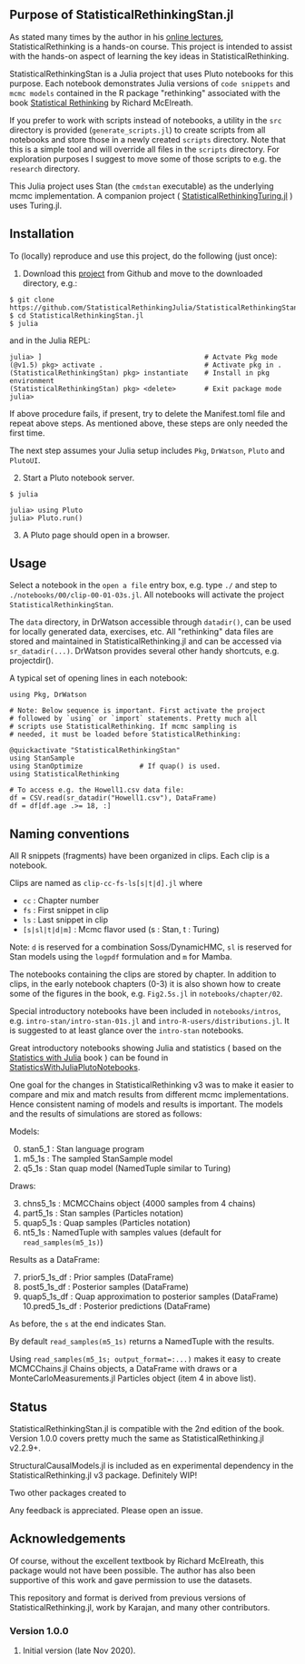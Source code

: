 ## Purpose of StatisticalRethinkingStan.jl

As stated many times by the author in his [online lectures](https://www.youtube.com/watch?v=ENxTrFf9a7c&list=PLDcUM9US4XdNM4Edgs7weiyIguLSToZRI), StatisticalRethinking is a hands-on course. This project is intended to assist with the hands-on aspect of learning the key ideas in StatisticalRethinking. 

StatisticalRethinkingStan is a Julia project that uses Pluto notebooks for this purpose. Each notebook demonstrates Julia versions of `code snippets` and `mcmc models` contained in the R package "rethinking" associated with the book [Statistical Rethinking](https://xcelab.net/rm/statistical-rethinking/) by Richard McElreath.

If you prefer to work with scripts instead of notebooks, a utility in the `src` directory is provided (`generate_scripts.jl`) to create scripts from all notebooks and store those in a newly created `scripts` directory. Note that this is a simple tool and will override all files in the `scripts` directory. For exploration purposes I suggest to move some of those scripts to e.g. the `research` directory.

This Julia project uses Stan (the `cmdstan` executable) as the underlying mcmc implementation. A companion project ( [StatisticalRethinkingTuring.jl](https://github.com/StatisticalRethinkingJulia/StatisticalRethinkingTuring.jl) ) uses Turing.jl.

## Installation

To (locally) reproduce and use this project, do the following (just once):

1. Download this [project](https://github.com/StatisticalRethinkingJulia/StatisticalRethinkingStan.jl) from Github and move to the downloaded directory, e.g.:

```
$ git clone https://github.com/StatisticalRethinkingJulia/StatisticalRethinkingStan.jl
$ cd StatisticalRethinkingStan.jl
$ julia
```
and in the Julia REPL:

```
julia> ]                                        # Actvate Pkg mode
(@v1.5) pkg> activate .                         # Activate pkg in .
(StatisticalRethinkingStan) pkg> instantiate    # Install in pkg environment
(StatisticalRethinkingStan) pkg> <delete>       # Exit package mode
julia>
```

If above procedure fails, if present, try to delete the Manifest.toml file and repeat above steps. As mentioned above, these steps are only needed the first time.

The next step assumes your Julia setup includes `Pkg`, `DrWatson`, `Pluto` and `PlutoUI`.

2. Start a Pluto notebook server.
```
$ julia

julia> using Pluto
julia> Pluto.run()
```

3. A Pluto page should open in a browser.

## Usage

Select a notebook in the `open a file` entry box, e.g. type `./` and step to `./notebooks/00/clip-00-01-03s.jl`. All notebooks will activate the project `StatisticalRethinkingStan`.

The `data` directory, in DrWatson accessible through `datadir()`, can be used for locally generated data, exercises, etc. All "rethinking" data files are stored and maintained in StatisticalRethinking.jl and can be accessed via `sr_datadir(...)`. DrWatson provides several other handy shortcuts, e.g. projectdir().

A typical set of opening lines in each notebook:
```
using Pkg, DrWatson

# Note: Below sequence is important. First activate the project
# followed by `using` or `import` statements. Pretty much all
# scripts use StatisticalRethinking. If mcmc sampling is
# needed, it must be loaded before StatisticalRethinking:

@quickactivate "StatisticalRethinkingStan"
using StanSample
using StanOptimize              # If quap() is used.
using StatisticalRethinking

# To access e.g. the Howell1.csv data file:
df = CSV.read(sr_datadir("Howell1.csv"), DataFrame)
df = df[df.age .>= 18, :]
```

## Naming conventions

All R snippets (fragments) have been organized in clips. Each clip is a notebook.

Clips are named as `clip-cc-fs-ls[s|t|d].jl` where

* `cc`               : Chapter number
* `fs`               : First snippet in clip
* `ls`               : Last snippet in clip
* `[s|sl|t|d|m]`     : Mcmc flavor used (s : Stan, t : Turing)

Note: `d` is reserved for a combination Soss/DynamicHMC, `sl` is reserved for Stan models using the `logpdf` formulation and `m` for Mamba.

The notebooks containing the clips are stored by chapter. In addition to clips, in the early notebook chapters (0-3) it is also shown how to create some of the figures in the book, e.g. `Fig2.5s.jl` in `notebooks/chapter/02`.

Special introductory notebooks have been included in `notebooks/intros`, e.g.
`intro-stan/intro-stan-01s.jl` and `intro-R-users/distributions.jl`. It is suggested to at least glance over the `intro-stan` notebooks.

Great introductory notebooks showing Julia and statistics ( based on the [Statistics with Julia](https://statisticswithjulia.org/index.html) book ) can be found in [StatisticsWithJuliaPlutoNotebooks](https://github.com/StatisticalRethinkingJulia/StatisticsWithJuliaPlutoNotebooks.jl).

One goal for the changes in StatisticalRethinking v3 was to make it easier to compare and mix and match results from different mcmc implementations. Hence consistent naming of models and results is important. The models and the results of simulations are stored as follows:

Models:

0. stan5_1           : Stan language program
1. m5_1s             : The sampled StanSample model
2. q5_1s             : Stan quap model (NamedTuple similar to Turing)

Draws:

3. chns5_1s          : MCMCChains object (4000 samples from 4 chains)
4. part5_1s          : Stan samples (Particles notation)
5. quap5_1s          : Quap samples (Particles notation)
6. nt5_1s            : NamedTuple with samples values (default for `read_samples(m5_1s)`)

Results as a DataFrame:

7. prior5_1s_df      : Prior samples (DataFrame)
8. post5_1s_df       : Posterior samples (DataFrame)
9. quap5_1s_df       : Quap approximation to posterior samples (DataFrame)
10.pred5_1s_df       : Posterior predictions (DataFrame)

As before, the `s` at the end indicates Stan.

By default `read_samples(m5_1s)` returns a NamedTuple with the results.

Using `read_samples(m5_1s; output_format=:...)` makes it easy to create MCMCChains.jl Chains objects, a DataFrame with draws or a MonteCarloMeasurements.jl Particles object (item 4 in above list).

## Status

StatisticalRethinkingStan.jl is compatible with the 2nd edition of the book. Version 1.0.0 covers pretty much the same as StatisticalRethinking.jl v2.2.9+.

StructuralCausalModels.jl is included as en experimental dependency in the StatisticalRethinking.jl v3 package. Definitely WIP!

Two other packages created to 

Any feedback is appreciated. Please open an issue.

## Acknowledgements

Of course, without the excellent textbook by Richard McElreath, this package would not have been possible. The author has also been supportive of this work and gave permission to use the datasets.

This repository and format is derived from previous versions of StatisticalRethinking.jl, work by Karajan, and many other contributors.

### Version 1.0.0

1. Initial version (late Nov 2020).

